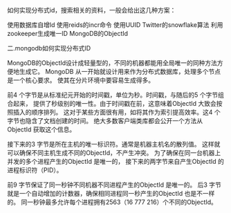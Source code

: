 如何实现分布式id，搜索相关的资料，一般会给出这几种方案：

使用数据库自增Id
使用reids的incr命令
使用UUID
Twitter的snowflake算法
利用zookeeper生成唯一ID
MongoDB的ObjectId

二.mongodb如何实现分布式ID

MongoDB的ObjectId设计成轻量型的，不同的机器都能用全局唯一的同种方法方便地生成它。
MongoDB 从一开始就设计用来作为分布式数据库，处理多个节点是一个核心要求。
使其在分片环境中要容易生成得多。

前4 个字节是从标准纪元开始的时间戳，单位为秒。时间戳，与随后的5 个字节组合起来，
提供了秒级别的唯一性。由于时间戳在前，这意味着ObjectId 大致会按照插入的顺序排列。
这对于某些方面很有用，如将其作为索引提高效率。这4 个字节也隐含了文档创建的时间。
绝大多数客户端类库都会公开一个方法从ObjectId 获取这个信息。

接下来的3 字节是所在主机的唯一标识符。通常是机器主机名的散列值。
这样就可以确保不同主机生成不同的ObjectId，不产生冲突。 
为了确保在同一台机器上并发的多个进程产生的ObjectId 是唯一的，
接下来的两字节来自产生ObjectId 的进程标识符（PID）。

前9 字节保证了同一秒钟不同机器不同进程产生的ObjectId 是唯一的。
后3 字节就是一个自动增加的计数器，确保相同进程同一秒产生的ObjectId 也是不一样的。
同一秒钟最多允许每个进程拥有2563（16 777 216）个不同的ObjectId。
